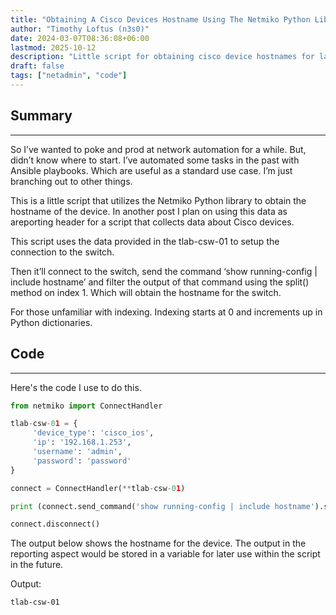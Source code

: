 ```yaml
---
title: "Obtaining A Cisco Devices Hostname Using The Netmiko Python Library"
author: "Timothy Loftus (n3s0)"
date: 2024-03-07T08:36:08+06:00
lastmod: 2025-10-12
description: "Little script for obtaining cisco device hostnames for later use."
draft: false
tags: ["netadmin", "code"]
---
```


## Summary
---

So I’ve wanted to poke and prod at network automation for a while. But, didn’t know where to start. I’ve automated some tasks in the past with Ansible playbooks. Which are useful as a standard use case. I’m just branching out to other things.

This is a little script that utilizes the Netmiko Python library to obtain the hostname of the device. In another post I plan on using this data as areporting header for a script that collects data about Cisco devices.

This script uses the data provided in the tlab-csw-01 to setup the connection to the switch.

Then it’ll connect to the switch, send the command ‘show running-config | include hostname’ and filter the output of that command using the split() method on index 1. Which will obtain the hostname for the switch.

For those unfamiliar with indexing. Indexing starts at 0 and increments up in Python dictionaries.

## Code
---

Here's the code I use to do this.

```python
from netmiko import ConnectHandler

tlab-csw-01 = {
     'device_type': 'cisco_ios',
     'ip': '192.168.1.253',
     'username': 'admin',
     'password': 'password'
}

connect = ConnectHandler(**tlab-csw-01)

print (connect.send_command('show running-config | include hostname').split()[1])

connect.disconnect()
```

The output below shows the hostname for the device. The output in the reporting aspect would be stored in a variable for later use within the script in the future.

Output:

```sh
tlab-csw-01
```
